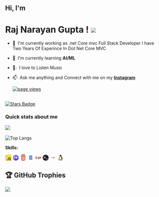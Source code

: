 <h2> Hi, I'm </h2><h1> Raj Narayan Gupta ! <img src="https://media.giphy.com/media/mGcNjsfWAjY5AEZNw6/giphy.gif" width="50"></h1>


- :office: &nbsp;I'm currently working as .net Core mvc Full Stack Developer I have Two Years Of Experince In Dot Net Core MVC
- :seedling: &nbsp;I’m currently learning **AI/ML**
- 🎵: &nbsp;I love to Listen Music 
- :mailbox: &nbsp;Ask me anything and Connect with me on my **[Instagram](https://instagram.com/raj__rr)**

  <a href="https://github.com/rajguptaH/rajguptaH">
    <img src="https://komarev.com/ghpvc/?username=rajguptaH" alt="page views" />
  </a>

<br>
<a href="https://github.com/rajguptaH/rajguptaH/stargazers"><img src="https://img.shields.io/github/stars/rajguptaH/rajguptaH" alt="Stars Badge"/></a>

### Quick stats about me

 <img align="centre" src="https://github-readme-stats.vercel.app/api?username=rajguptaH&count_private=true&include_all_commits=true&show_icons=true&title_color=007bff&text_color=e7e7e7&icon_color=007bff&bg_color=171c28" />
<a />
  
![Top Langs](https://github-readme-stats.vercel.app/api/top-langs/?username=rajguptaH&layout=compact&title_color=007bff&text_color=e7e7e7&icon_color=007bff&bg_color=171c28)

  **Skills:**  

<code><img height="20" src="https://raw.githubusercontent.com/github/explore/80688e429a7d4ef2fca1e82350fe8e3517d3494d/topics/javascript/javascript.png"></code>
<code><img height="20" src="https://raw.githubusercontent.com/github/explore/80688e429a7d4ef2fca1e82350fe8e3517d3494d/topics/csharp/csharp.png"></code>
<code><img height="20" src="https://raw.githubusercontent.com/github/explore/80688e429a7d4ef2fca1e82350fe8e3517d3494d/topics/html/html.png"></code>
<code><img height="20" src="https://raw.githubusercontent.com/github/explore/80688e429a7d4ef2fca1e82350fe8e3517d3494d/topics/sql/sql.png"></code>
<code><img height="20" src="https://raw.githubusercontent.com/github/explore/80688e429a7d4ef2fca1e82350fe8e3517d3494d/topics/git/git.png"></code>
<code><img height="20" src="https://raw.githubusercontent.com/github/explore/80688e429a7d4ef2fca1e82350fe8e3517d3494d/topics/terminal/terminal.png"></code>
<code><img height="20" src="https://raw.githubusercontent.com/github/explore/80688e429a7d4ef2fca1e82350fe8e3517d3494d/topics/jquery/jquery.png"></code>
<code><img height="20" src="https://raw.githubusercontent.com/github/explore/80688e429a7d4ef2fca1e82350fe8e3517d3494d/topics/linux/linux.png"></code>
  
## 🏆 GitHub Trophies

![](https://github-profile-trophy.vercel.app/?username=rajguptaH&theme=discord&no-frame=true&no-bg=false&margin-w=4)

